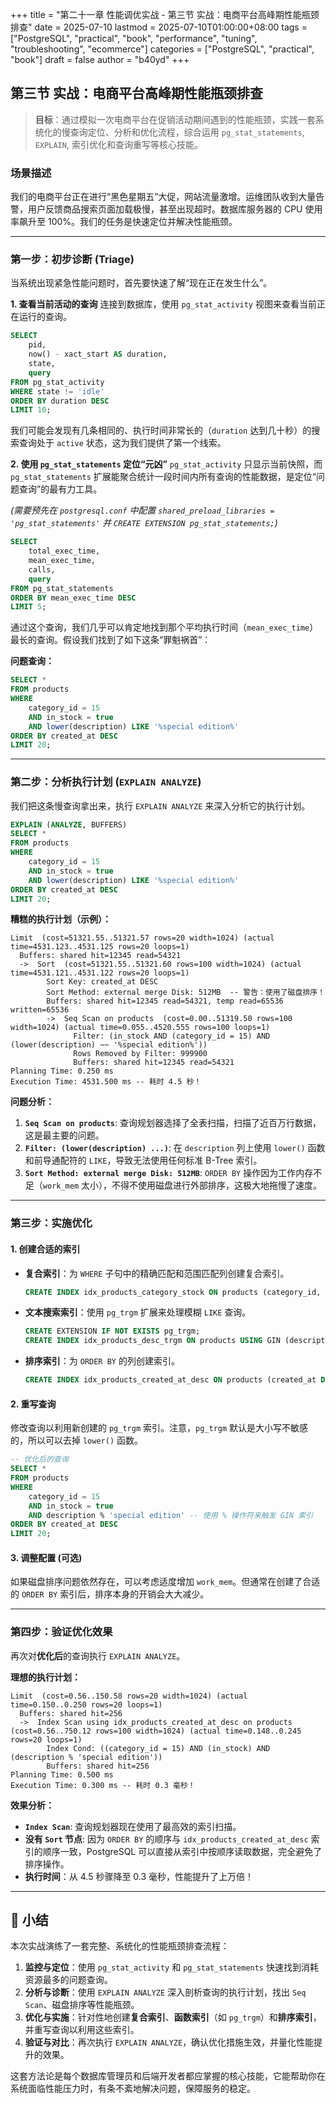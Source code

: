 +++
title = "第二十一章 性能调优实战 - 第三节 实战：电商平台高峰期性能瓶颈排查"
date = 2025-07-10
lastmod = 2025-07-10T01:00:00+08:00
tags = ["PostgreSQL", "practical", "book", "performance", "tuning", "troubleshooting", "ecommerce"]
categories = ["PostgreSQL", "practical", "book"]
draft = false
author = "b40yd"
+++

## 第三节 实战：电商平台高峰期性能瓶颈排查

> **目标**：通过模拟一次电商平台在促销活动期间遇到的性能瓶颈，实践一套系统化的慢查询定位、分析和优化流程，综合运用 `pg_stat_statements`, `EXPLAIN`, 索引优化和查询重写等核心技能。

### 场景描述

我们的电商平台正在进行“黑色星期五”大促，网站流量激增。运维团队收到大量告警，用户反馈商品搜索页面加载极慢，甚至出现超时。数据库服务器的 CPU 使用率飙升至 100%。我们的任务是快速定位并解决性能瓶颈。

---

### 第一步：初步诊断 (Triage)

当系统出现紧急性能问题时，首先要快速了解“现在正在发生什么”。

**1. 查看当前活动的查询**
连接到数据库，使用 `pg_stat_activity` 视图来查看当前正在运行的查询。
```sql
SELECT
    pid,
    now() - xact_start AS duration,
    state,
    query
FROM pg_stat_activity
WHERE state != 'idle'
ORDER BY duration DESC
LIMIT 10;
```
我们可能会发现有几条相同的、执行时间非常长的（`duration` 达到几十秒）的搜索查询处于 `active` 状态，这为我们提供了第一个线索。

**2. 使用 `pg_stat_statements` 定位“元凶”**
`pg_stat_activity` 只显示当前快照，而 `pg_stat_statements` 扩展能聚合统计一段时间内所有查询的性能数据，是定位“问题查询”的最有力工具。

*(需要预先在 `postgresql.conf` 中配置 `shared_preload_libraries = 'pg_stat_statements'` 并 `CREATE EXTENSION pg_stat_statements;`)*

```sql
SELECT
    total_exec_time,
    mean_exec_time,
    calls,
    query
FROM pg_stat_statements
ORDER BY mean_exec_time DESC
LIMIT 5;
```
通过这个查询，我们几乎可以肯定地找到那个平均执行时间（`mean_exec_time`）最长的查询。假设我们找到了如下这条“罪魁祸首”：

**问题查询：**
```sql
SELECT *
FROM products
WHERE
    category_id = 15
    AND in_stock = true
    AND lower(description) LIKE '%special edition%'
ORDER BY created_at DESC
LIMIT 20;
```

---

### 第二步：分析执行计划 (`EXPLAIN ANALYZE`)

我们把这条慢查询拿出来，执行 `EXPLAIN ANALYZE` 来深入分析它的执行计划。

```sql
EXPLAIN (ANALYZE, BUFFERS)
SELECT *
FROM products
WHERE
    category_id = 15
    AND in_stock = true
    AND lower(description) LIKE '%special edition%'
ORDER BY created_at DESC
LIMIT 20;
```

**糟糕的执行计划（示例）：**
```
Limit  (cost=51321.55..51321.57 rows=20 width=1024) (actual time=4531.123..4531.125 rows=20 loops=1)
  Buffers: shared hit=12345 read=54321
  ->  Sort  (cost=51321.55..51321.60 rows=100 width=1024) (actual time=4531.121..4531.122 rows=20 loops=1)
        Sort Key: created_at DESC
        Sort Method: external merge Disk: 512MB  -- 警告：使用了磁盘排序！
        Buffers: shared hit=12345 read=54321, temp read=65536 written=65536
        ->  Seq Scan on products  (cost=0.00..51319.50 rows=100 width=1024) (actual time=0.055..4520.555 rows=100 loops=1)
              Filter: (in_stock AND (category_id = 15) AND (lower(description) ~~ '%special edition%'))
              Rows Removed by Filter: 999900
              Buffers: shared hit=12345 read=54321
Planning Time: 0.250 ms
Execution Time: 4531.500 ms -- 耗时 4.5 秒！
```

**问题分析：**
1.  **`Seq Scan on products`**: 查询规划器选择了全表扫描，扫描了近百万行数据，这是最主要的问题。
2.  **`Filter: (lower(description) ...)`**: 在 `description` 列上使用 `lower()` 函数和前导通配符的 `LIKE`，导致无法使用任何标准 B-Tree 索引。
3.  **`Sort Method: external merge Disk: 512MB`**: `ORDER BY` 操作因为工作内存不足（`work_mem` 太小），不得不使用磁盘进行外部排序，这极大地拖慢了速度。

---

### 第三步：实施优化

#### 1. 创建合适的索引
-   **复合索引**：为 `WHERE` 子句中的精确匹配和范围匹配列创建复合索引。
    ```sql
    CREATE INDEX idx_products_category_stock ON products (category_id, in_stock);
    ```
-   **文本搜索索引**：使用 `pg_trgm` 扩展来处理模糊 `LIKE` 查询。
    ```sql
    CREATE EXTENSION IF NOT EXISTS pg_trgm;
    CREATE INDEX idx_products_desc_trgm ON products USING GIN (description gin_trgm_ops);
    ```
-   **排序索引**：为 `ORDER BY` 的列创建索引。
    ```sql
    CREATE INDEX idx_products_created_at_desc ON products (created_at DESC);
    ```

#### 2. 重写查询
修改查询以利用新创建的 `pg_trgm` 索引。注意，`pg_trgm` 默认是大小写不敏感的，所以可以去掉 `lower()` 函数。
```sql
-- 优化后的查询
SELECT *
FROM products
WHERE
    category_id = 15
    AND in_stock = true
    AND description % 'special edition' -- 使用 % 操作符来触发 GIN 索引
ORDER BY created_at DESC
LIMIT 20;
```

#### 3. 调整配置 (可选)
如果磁盘排序问题依然存在，可以考虑适度增加 `work_mem`。但通常在创建了合适的 `ORDER BY` 索引后，排序本身的开销会大大减少。

---

### 第四步：验证优化效果

再次对**优化后**的查询执行 `EXPLAIN ANALYZE`。

**理想的执行计划：**
```
Limit  (cost=0.56..150.58 rows=20 width=1024) (actual time=0.150..0.250 rows=20 loops=1)
  Buffers: shared hit=256
  ->  Index Scan using idx_products_created_at_desc on products  (cost=0.56..750.12 rows=100 width=1024) (actual time=0.148..0.245 rows=20 loops=1)
        Index Cond: ((category_id = 15) AND (in_stock) AND (description % 'special edition'))
        Buffers: shared hit=256
Planning Time: 0.500 ms
Execution Time: 0.300 ms -- 耗时 0.3 毫秒！
```

**效果分析：**
-   **`Index Scan`**: 查询规划器现在使用了最高效的索引扫描。
-   **没有 `Sort` 节点**: 因为 `ORDER BY` 的顺序与 `idx_products_created_at_desc` 索引的顺序一致，PostgreSQL 可以直接从索引中按顺序读取数据，完全避免了排序操作。
-   **执行时间**：从 4.5 秒骤降至 0.3 毫秒，性能提升了上万倍！

---

## 📌 小结

本次实战演练了一套完整、系统化的性能瓶颈排查流程：
1.  **监控与定位**：使用 `pg_stat_activity` 和 `pg_stat_statements` 快速找到消耗资源最多的问题查询。
2.  **分析与诊断**：使用 `EXPLAIN ANALYZE` 深入剖析查询的执行计划，找出 `Seq Scan`、磁盘排序等性能瓶颈。
3.  **优化与实施**：针对性地创建**复合索引**、**函数索引**（如 `pg_trgm`）和**排序索引**，并重写查询以利用这些索引。
4.  **验证与对比**：再次执行 `EXPLAIN ANALYZE`，确认优化措施生效，并量化性能提升的效果。

这套方法论是每个数据库管理员和后端开发者都应掌握的核心技能，它能帮助你在系统面临性能压力时，有条不紊地解决问题，保障服务的稳定。
